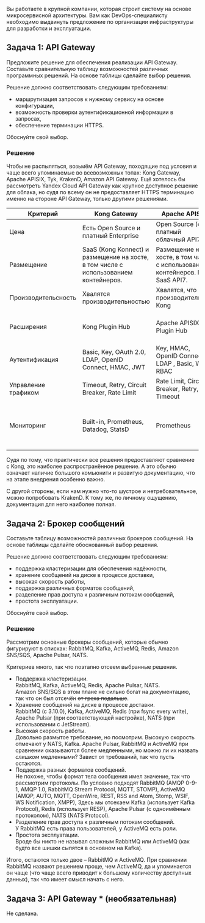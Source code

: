 Вы работаете в крупной компании, которая строит систему на основе микросервисной архитектуры.
Вам как DevOps-специалисту необходимо выдвинуть предложение по организации инфраструктуры для разработки и эксплуатации.

## Задача 1: API Gateway 

Предложите решение для обеспечения реализации API Gateway. Составьте сравнительную таблицу возможностей различных программных решений. На основе таблицы сделайте выбор решения.

Решение должно соответствовать следующим требованиям:
- маршрутизация запросов к нужному сервису на основе конфигурации,
- возможность проверки аутентификационной информации в запросах,
- обеспечение терминации HTTPS.

Обоснуйте свой выбор.

### Решение

Чтобы не распыляться, возьмём API Gateway, походящие под условия и чаще всего упоминаемые во всевозможных топах: Kong Gateway, Apache APISIX, Tyk, KrakenD, Amazon API Gateway. Ещё хотелось бы рассмотреть Yandex Cloud API Gateway как крупное доступное решение для облака, но судя по всему он не предоставляет HTTPS терминацию именно на стороне API Gateway, только другими решениями.


| Критерий | Kong Gateway | Apache APISIX | Tyk | KrakenD | Amazon API Gateway |
|----------|--------------|---------------|-----|---------|-----------|
| Цена | Есть Open Source и платный Enterprise | Open Source (есть платный облачный API7) | Есть Open Source и платные тарифы в облаке | Есть Community Edition и Enterprise Edition | Есть free tier с ограничением по количеству запросов. |
| Размещение | SaaS (Kong Konnect) и размещение на хосте, в том числе с использованием контейнеров. | Размещение на хосте, в том числе с использованием контейнеров. Есть SaaS API7. | Размещение на хосте, в том числе с использованием контейнеров. Есть SaaS. | Размещение на хосте, в том числе с использованием контейнеров, в облаке. | Облако |
| Производительсность | Хвалятся производительностью | Хвалятся, что они производительнее Kong | Хвалятся, что они производительнее Kong | Быстрый и нетребовательный | Хвалится производительностью |
| Расширения | Kong Plugin Hub | Apache APISIX®️ Plugin Hub | Можно создавать свои плагины, можно найти готовые на GitHub | Можно создавать свои плагины | Есть расширения |
| Аутентификация | Basic, Key, OAuth 2.0, LDAP, OpenID Connect, HMAC, JWT | Key, HMAC, OpenID Connect, LDAP , Basic, Wolf RBAC | Basic, Bearer Token, OAuth 2.0, HMAC, JWT, OpenID Connect | Basic, JWT, OAuth 2.0, mTLS, Google Cloud, NTLM | OAuth 2.0, Basic, JWT  |
| Управление трафиком | Timeout, Retry, Circuit Breaker, Rate Limit | Rate Limit, Circuit Breaker, Retry, Timeout | Rate Limit, Circuit Breaker, Timeout, Retry | Rate Limit, Circuit Breaker, Timeout, Retry, Bot detector | Timeout, Retry, Circuit Breaker, Rate Limit |
| Мониторинг | Built-in, Prometheus, Datadog, StatsD | Prometheus | Built-in | OpenTelemetry, Prometheus, InfluxDB, Datadog, AWS X-Ray, Azure Monitor и др. | Amazon CloudWatch Alarms, Amazon CloudWatch Logs, Amazon EventBridge, AWS CloudTrail Log Monitoring |

Судя по тому, что практически все решения предоставляют сравнение с Kong, это наиболее распространённое решение. А это обычно означает наличие большого комьюнити и развитую документацию, что на этапе внедрения особенно важно.

С другой стороны, если нам нужно что-то шустрое и нетребовательное, можно попробовать KrakenD. К тому же, по личному ощущению, документация для него наиболее полная.


## Задача 2: Брокер сообщений

Составьте таблицу возможностей различных брокеров сообщений. На основе таблицы сделайте обоснованный выбор решения.

Решение должно соответствовать следующим требованиям:
- поддержка кластеризации для обеспечения надёжности,
- хранение сообщений на диске в процессе доставки,
- высокая скорость работы,
- поддержка различных форматов сообщений,
- разделение прав доступа к различным потокам сообщений,
- простота эксплуатации.

Обоснуйте свой выбор.

### Решение

Рассмотрим основные брокеры сообщений, которые обычно фигурируют в списках: RabbitMQ, Kafka, ActiveMQ, Redis, Amazon SNS/SQS, Apache Pulsar, NATS. 

Критериев много, так что поэтапно отсеем выбранные решения.

* Поддержка кластеризации. <br/>
RabbitMQ, Kafka, ActiveMQ, Redis, Apache Pulsar, NATS.<br/>
Amazon SNS/SQS в этом плане не сильно богат на документацию, так что он был отсечён ~~от греха подальше~~.
* Хранение сообщений на диске в процессе доставки.<br/>
RabbitMQ (с 3.10.0), Kafka, ActiveMQ, Redis (при fsync every write), Apache Pulsar (при соответствующей настройке), NATS (при использовании с JetStream).
* Высокая скорость работы.<br/>
Довольно размытое требование, но посмотрим. Высокую скорость отмечают у NATS, Kafka. Apache Pulsar, RabbitMQ и ActiveMQ при сравнении оказываются более медленными, но можно ли их назвать *слишком* медленными? Завист от требований, так что пусть остаются.
* Поддержка разных форматов сообщений.<br/>
Не похоже, чтобы формат тела сообщения имел значение, так что рассмотрим протоколы. По условию подходят RabbitMQ (AMQP 0-9-1, AMQP 1.0, RabbitMQ Stream Protocol, MQTT, STOMP), ActiveMQ (AMQP, AUTO, MQTT, OpenWire, REST, RSS and Atom, Stomp, WSIF, WS Notification, XMPP), 
Здесь мы отсекаем Kafka (использует Kafka Protocol), Redis (использует RESP), Apache Pulsar (с одноимённым протоколом), NATS (NATS Protocol).
* Разделение прав доступа к различным потокам сообщений.<br/>
У RabbitMQ есть права пользователей, у ActiveMQ есть роли.
* Простота эксплуатации.<br/>
Вроде бы никто не называл сложным RabbitMQ или ActiveMQ (как будто все шишки сыпятся в основном на Kafka).

Итого, остаются только двое – RabbitMQ и ActiveMQ. При сравнении RabbitMQ назвают решением проще, чем ActiveMQ, да и упоминается он чаще (что чаще всего приводит к большему количеству доступных данных), так что имеет смысл начать с него.

## Задача 3: API Gateway * (необязательная)

Не сделана.